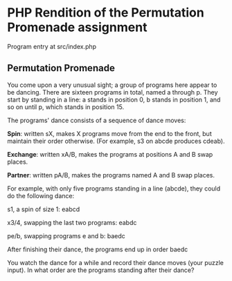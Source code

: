 # PHP Rendition of the Permutation Promenade assignment

Program entry at src/index.php

## Permutation Promenade

You come upon a very unusual sight; a group of programs here appear to be dancing.
There are sixteen programs in total, named a through p. They start by standing in a line: a
stands in position 0, b stands in position 1, and so on until p, which stands in position 15.

The programs' dance consists of a sequence of dance moves:

**Spin**: written sX, makes X programs move from the end to the front, but maintain their order
otherwise. (For example, s3 on abcde produces cdeab).

**Exchange**: written xA/B, makes the programs at positions A and B swap places.

**Partner**: written pA/B, makes the programs named A and B swap places.

For example, with only five programs standing in a line (abcde), they could do the following
dance:

s1, a spin of size 1: eabcd

x3/4, swapping the last two programs: eabdc

pe/b, swapping programs e and b: baedc

After finishing their dance, the programs end up in order baedc

You watch the dance for a while and record their dance moves (your puzzle input). In what
order are the programs standing after their dance?
